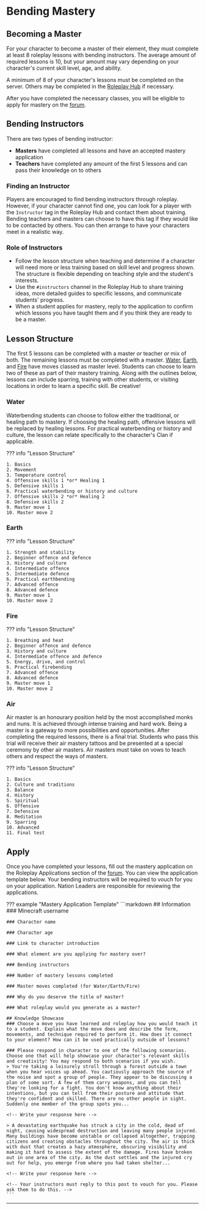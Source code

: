 # Bending Mastery

## Becoming a Master

For your character to become a master of their element, they must complete at least 8 roleplay lessons with bending instructors. The average amount of required lessons is 10, but your amount may vary depending on your character's current skill level, age, and ability.

A minimum of 8 of your character's lessons must be completed on the server. Others may be completed in the [Roleplay Hub](https://discord.gg/tjqX25pH37) if necessary.

After you have completed the necessary classes, you will be eligible to apply for mastery on the [forum](https://forum.rokucraft.com/c/roleplay-applications/mastery/16).

## Bending Instructors

There are two types of bending instructor:

- **Masters** have completed all lessons and have an accepted mastery application
- **Teachers** have completed any amount of the first 5 lessons and can pass their knowledge on to others

### Finding an Instructor

Players are encouraged to find bending instructors through roleplay. However, if your character cannot find one, you can look for a player with the `Instructor` tag in the Roleplay Hub and contact them about training. Bending teachers and masters can choose to have this tag if they would like to be contacted by others. You can then arrange to have your characters meet in a realistic way.

### Role of Instructors

- Follow the lesson structure when teaching and determine if a character will need more or less training based on skill level and progress shown. The structure is flexible depending on teaching style and the student's interests. 
- Use the `#instructors` channel in the Roleplay Hub to share training ideas, more detailed guides to specific lessons, and communicate students' progress.
- When a student applies for mastery, reply to the application to confirm which lessons you have taught them and if you think they are ready to be a master.

## Lesson Structure

The first 5 lessons can be completed with a master *or* teacher *or* mix of both. The remaining lessons must be completed with a master. [Water](https://avatar.fandom.com/wiki/Waterbending#Waterbending_master_level), [Earth](https://avatar.fandom.com/wiki/Earthbending#Earthbending_master_level), and [Fire](https://avatar.fandom.com/wiki/Firebending#Firebending_master_level) have moves classed as master level. Students can choose to learn two of these as part of their mastery training. Along with the outlines below, lessons can include sparring, training with other students, or visiting locations in order to learn a specific skill. Be creative!

### Water
Waterbending students can choose to follow either the traditional, or healing path to mastery. If choosing the healing path, offensive lessons will be replaced by healing lessons. For practical waterbending or history and culture, the lesson can relate specifically to the character's Clan if applicable.

??? info "Lesson Structure"

    1. Basics
    2. Movement
    3. Temperature control
    4. Offensive skills 1 *or* Healing 1
    5. Defensive skills 1
    6. Practical waterbending or history and culture
    7. Offensive skills 2 *or* Healing 2
    8. Defensive skills 2
    9. Master move 1
    10. Master move 2

### Earth

??? info "Lesson Structure"

    1. Strength and stability
    2. Beginner offence and defence
    3. History and culture
    4. Intermediate offence
    5. Intermediate defence
    6. Practical earthbending
    7. Advanced offence
    8. Advanced defence
    9. Master move 1
    10. Master move 2

### Fire

??? info "Lesson Structure"

    1. Breathing and heat
    2. Beginner offence and defence
    3. History and culture
    4. Intermediate offence and defence
    5. Energy, drive, and control
    6. Practical firebending
    7. Advanced offence
    8. Advanced defence
    9. Master move 1
    10. Master move 2

### Air

Air master is an honourary position held by the most accomplished monks and nuns. It is achieved through intense training and hard work. Being a master is a gateway to more possibilities and opportunities. After completing the required lessons, there is a final trial. Students who pass this trial will receive their air mastery tattoos and be presented at a special ceremony by other air masters. Air masters must take on vows to teach others and respect the ways of masters.

??? info "Lesson Structure"

    1. Basics
    2. Culture and traditions
    3. Balance
    4. History
    5. Spiritual
    6. Offensive
    7. Defensive
    8. Meditation
    9. Sparring
    10. Advanced
    11. Final test

## Apply

Once you have completed your lessons, fill out the mastery application on the Roleplay Applications section of the [forum](https://forum.rokucraft.com/c/roleplay-applications/mastery/16). You can view the application template below. Your bending instructors will be required to vouch for you on your application. Nation Leaders are responsible for reviewing the applications.

??? example "Mastery Application Template"
    ```markdown
    ## Information
    ### Minecraft username

    ### Character name

    ### Character age

    ### Link to character introduction

    ### What element are you applying for mastery over?

    ### Bending instructors

    ### Number of mastery lessons completed

    ### Master moves completed (for Water/Earth/Fire)

    ### Why do you deserve the title of master?

    ### What roleplay would you generate as a master?

    ## Knowledge Showcase
    ### Choose a move you have learned and roleplay how you would teach it to a student. Explain what the move does and describe the form, movements, and technique required to perform it. How does it connect to your element? How can it be used practically outside of lessons?

    ### Please respond in character to one of the following scenarios. Choose one that will help showcase your character's relevant skills and creativity! You may respond to both scenarios if you wish.
    > You're taking a leisurely stroll through a forest outside a town when you hear voices up ahead. You cautiously approach the source of the noise and spot a group of people. They appear to be discussing a plan of some sort. A few of them carry weapons, and you can tell they're looking for a fight. You don't know anything about their intentions, but you can tell from their posture and attitude that they're confident and skilled. There are no other people in sight. Suddenly one member of the group spots you...

    <!-- Write your response here -->

    > A devastating earthquake has struck a city in the cold, dead of night, causing widespread destruction and leaving many people injured. Many buildings have become unstable or collapsed altogether, trapping citizens and creating obstacles throughout the city. The air is thick with dust that creates a hazy atmosphere, obscuring visibility and making it hard to assess the extent of the damage. Fires have broken out in one area of the city. As the dust settles and the injured cry out for help, you emerge from where you had taken shelter...

    <!-- Write your response here -->

    <!-- Your instructors must reply to this post to vouch for you. Please ask them to do this. -->
    ```
* * *
